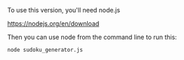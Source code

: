To use this version, you'll need node.js

https://nodejs.org/en/download

Then you can use node from the command line to run this:

`node sudoku_generator.js`